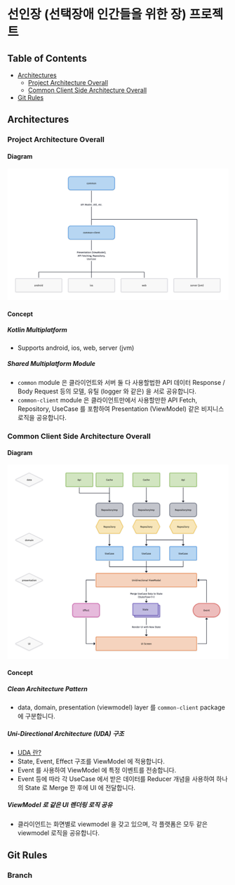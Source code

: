 # 선인장 (선택장애 인간들을 위한 장) 프로젝트

## Table of Contents
- [Architectures](#1)
  - [Project Architecture Overall](#1-1)
  - [Common Client Side Architecture Overall](#1-2)
- [Git Rules](#2)

<a name="1"/>

## Architectures

<a name="1-1"/>

### Project Architecture Overall

#### Diagram

![Project Architecture](images/Saboten.png)

#### Concept
##### Kotlin Multiplatform
- Supports android, ios, web, server (jvm)

##### Shared Multiplatform Module
- `common` module 은 클라이언트와 서버 둘 다 사용할법한 API 데이터 Response / Body Request 등의 모델, 유틸 (logger 와 같은) 을 서로 공유합니다.
- `common-client` module 은 클라이언트만에서 사용할만한 API Fetch, Repository, UseCase 를 포함하여 Presentation (ViewModel) 같은 비지니스 로직을 공유합니다.

<a name="1-2"/>

### Common Client Side Architecture Overall

#### Diagram

![Project Architecture](images/Saboten%20Client%20Architecture.png)

#### Concept
##### Clean Architecture Pattern
- data, domain, presentation (viewmodel) layer 를 `common-client` package 에 구분합니다.

##### Uni-Directional Architecture (UDA) 구조
- [UDA 란?](https://proandroiddev.com/unidirectional-data-flow-on-android-the-blog-post-part-1-cadcf88c72f5)
- State, Event, Effect 구조를 ViewModel 에 적용합니다.
- Event 를 사용하여 ViewModel 에 특정 이벤트를 전송합니다.
- Event 등에 따라 각 UseCase 에서 받은 데이터를 Reducer 개념을 사용하여 하나의 State 로 Merge 한 후에 UI 에 전달합니다.

##### ViewModel 로 같은 UI 렌더링 로직 공유
- 클라이언트는 화면별로 viewmodel 을 갖고 있으며, 각 플랫폼은 모두 같은 viewmodel 로직을 공유합니다.


<a name="2"/>

## Git Rules

### Branch
